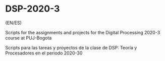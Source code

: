# DSP-2020-3
(EN/ES)

Scripts for the assignments and projects for the Digital Processing 2020-3 course at PUJ-Bogota

Scripts para las tareas y proyectos de la clase de DSP: Teoría y Procesadores en el periodo 2020-30
